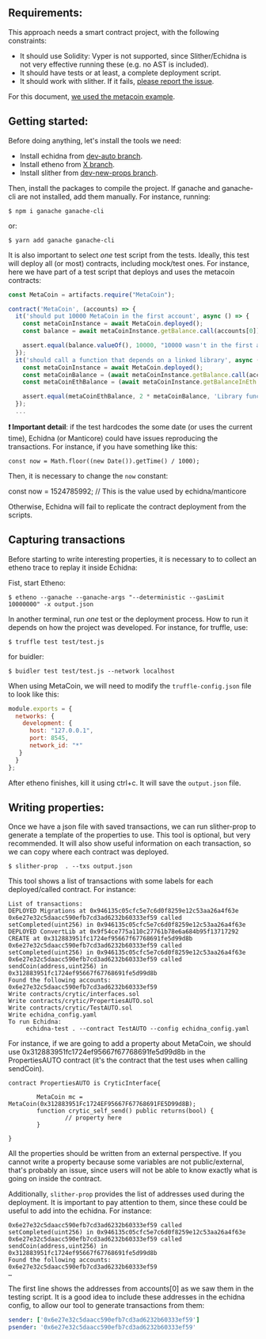 ## Requirements:

This approach needs a smart contract project, with the following constraints:

* It should use Solidity: Vyper is not supported, since Slither/Echidna is not very effective running these (e.g. no AST is included). 
* It should have tests or at least, a complete deployment script. 
* It should work with slither. If it fails, [please report the issue](https://github.com/crytic/slither).

For this document, [we used the metacoin example](https://github.com/truffle-box/metacoin-box).

## Getting started:

Before doing anything, let's install the tools we need:

* Install echidna from [dev-auto branch]().
* Install etheno from [X branch]().
* Install slither from [dev-new-props branch]().

Then, install the packages to compile the project. If ganache and ganache-cli are not installed, add them manually. For instance, running: 

```
$ npm i ganache ganache-cli 
```

or:

```
$ yarn add ganache ganache-cli
```

It is also important to select *one* test script from the tests. Ideally, this test will deploy all (or most) contracts, including mock/test ones. 
For instance, here we have part of a test script that deploys and uses the metacoin contracts:

```js
const MetaCoin = artifacts.require("MetaCoin");

contract('MetaCoin', (accounts) => {
  it('should put 10000 MetaCoin in the first account', async () => {
    const metaCoinInstance = await MetaCoin.deployed();
    const balance = await metaCoinInstance.getBalance.call(accounts[0]);

    assert.equal(balance.valueOf(), 10000, "10000 wasn't in the first account");
  });
  it('should call a function that depends on a linked library', async () => {
    const metaCoinInstance = await MetaCoin.deployed();
    const metaCoinBalance = (await metaCoinInstance.getBalance.call(accounts[0])).toNumber();
    const metaCoinEthBalance = (await metaCoinInstance.getBalanceInEth.call(accounts[0])).toNumber();

    assert.equal(metaCoinEthBalance, 2 * metaCoinBalance, 'Library function returned unexpected function, linkage may be broken');
  });
  ...
```

**❗ Important detail**: if the test hardcodes the some date (or uses the current time), Echidna (or Manticore) could have issues reproducing the transactions. For instance, if you have something like this:

```
const now = Math.floor((new Date()).getTime() / 1000);
```

Then, it is necessary to change the `now` constant:

const now = 1524785992; // This is the value used by echidna/manticore

Otherwise, Echidna will fail to replicate the contract deployment from the scripts.

## Capturing transactions

Before starting to write interesting properties, it is necessary to to collect an etheno trace to replay it inside Echidna:

Fist, start Etheno: 

```
$ etheno --ganache --ganache-args "--deterministic --gasLimit 10000000" -x output.json
```

In another terminal, run *one* test or the deployment process. How to run it depends on how the project was developed. For instance, for truffle, use:

```
$ truffle test test/test.js
```

for buidler:

```
$ buidler test test/test.js --network localhost
```

When using MetaCoin, we will need to modify the `truffle-config.json` file to look like this:
```js
module.exports = {
  networks: {
    development: {
      host: "127.0.0.1",
      port: 8545,
      network_id: "*"
   }
  }
};
```

After etheno finishes, kill it using ctrl+c. It will save the `output.json` file.

## Writing properties:

Once we have a json file with saved transactions, we can run slither-prop to generate a template of the properties to use. This tool is optional, but very recommended. It will also show useful information on each transaction, so we can copy where each contract was deployed.

``` 
$ slither-prop  . --txs output.json
```

This tool shows a list of transactions with some labels for each deployed/called contract. For instance:

```
List of transactions:
DEPLOYED Migrations at 0x946135c05cfc5e7c6d0f8259e12c53aa26a4f63e
0x6e27e32c5daacc590efb7cd3ad6232b60333ef59 called setCompleted(uint256) in 0x946135c05cfc5e7c6d0f8259e12c53aa26a4f63e
DEPLOYED ConvertLib at 0x9f54ce775a110c27761b78e6a684b95f13717292
CREATE at 0x312883951fc1724ef95667f67768691fe5d99d8b
0x6e27e32c5daacc590efb7cd3ad6232b60333ef59 called setCompleted(uint256) in 0x946135c05cfc5e7c6d0f8259e12c53aa26a4f63e
0x6e27e32c5daacc590efb7cd3ad6232b60333ef59 called sendCoin(address,uint256) in 0x312883951fc1724ef95667f67768691fe5d99d8b
Found the following accounts: 0x6e27e32c5daacc590efb7cd3ad6232b60333ef59
Write contracts/crytic/interfaces.sol
Write contracts/crytic/PropertiesAUTO.sol
Write contracts/crytic/TestAUTO.sol
Write echidna_config.yaml
To run Echidna:
	 echidna-test . --contract TestAUTO --config echidna_config.yaml 
```

For instance, if we are going to add a property about MetaCoin, we should use 0x312883951fc1724ef95667f67768691fe5d99d8b in the PropertiesAUTO contract (it's the contract that the test uses when calling sendCoin). 

```solidity
contract PropertiesAUTO is CryticInterface{

        MetaCoin mc = MetaCoin(0x312883951Fc1724EF95667F67768691FE5D99d8B);
        function crytic_self_send() public returns(bool) {
                // property here
        }

}
```

All the properties should be written from an external perspective. If you cannot write a property because some variables are not public/external, that's probably an issue, since users will not be able to know exactly what is going on inside the contract. 

Additionally, `slither-prop` provides the list of addresses used during the deployment. It is important to pay attention to them, since these could be useful to add into the echidna. For instance:

```
0x6e27e32c5daacc590efb7cd3ad6232b60333ef59 called setCompleted(uint256) in 0x946135c05cfc5e7c6d0f8259e12c53aa26a4f63e
0x6e27e32c5daacc590efb7cd3ad6232b60333ef59 called sendCoin(address,uint256) in 0x312883951fc1724ef95667f67768691fe5d99d8b
Found the following accounts: 0x6e27e32c5daacc590efb7cd3ad6232b60333ef59
… 
```

The first line shows the addresses from accounts[0] as we saw them in the testing script. It is a good idea to include these addresses in the echidna config, to allow our tool to generate transactions from them:

```yaml
sender: ['0x6e27e32c5daacc590efb7cd3ad6232b60333ef59']
psender: '0x6e27e32c5daacc590efb7cd3ad6232b60333ef59'
```
